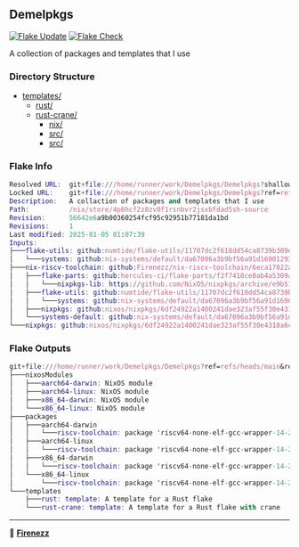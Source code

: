 ## Demelpkgs

[![Flake Update](https://github.com/Firenezz/Demelpkgs/actions/workflows/flake-update.yml/badge.svg)](https://github.com/Firenezz/Demelpkgs/blob/main/.github/workflows/flake-update.yml)
[![Flake Check](https://github.com/Firenezz/Demelpkgs/actions/workflows/flake-check.yml/badge.svg)](https://github.com/Firenezz/Demelpkgs/blob/main/.github/workflows/flake-check.yml)

A collection of packages and templates that I use
### Directory Structure

- [templates/](templates/)
  - [rust/](templates/rust/)
  - [rust-crane/](templates/rust-crane/)
    - [nix/](templates/rust-crane/nix/)
    - [src/](templates/rust-crane/src/)
    - [src/](templates/rust/src/)

### Flake Info

```nix
Resolved URL:  git+file:///home/runner/work/Demelpkgs/Demelpkgs?shallow=1
Locked URL:    git+file:///home/runner/work/Demelpkgs/Demelpkgs?ref=refs/heads/main&rev=56642e6a9b00360254fcf95c92951b77181da1bd&shallow=1
Description:   A collaction of packages and templates that I use
Path:          /nix/store/4p8hcf2z8zv0f1rsnbvr2jsxbfdad5sh-source
Revision:      56642e6a9b00360254fcf95c92951b77181da1bd
Revisions:     1
Last modified: 2025-01-05 01:07:39
Inputs:
├───flake-utils: github:numtide/flake-utils/11707dc2f618dd54ca8739b309ec4fc024de578b (2024-11-13 21:27:16)
│   └───systems: github:nix-systems/default/da67096a3b9bf56a91d16901293e51ba5b49a27e (2023-04-09 08:27:08)
├───nix-riscv-toolchain: github:Firenezz/nix-riscv-toolchain/6eca17022a224d672d7bbc97402e6700372382c5 (2025-01-05 00:44:18)
│   ├───flake-parts: github:hercules-ci/flake-parts/f2f7418ce0ab4a5309a4596161d154cfc877af66 (2025-01-01 23:37:59)
│   │   └───nixpkgs-lib: https://github.com/NixOS/nixpkgs/archive/e9b51731911566bbf7e4895475a87fe06961de0b.tar.gz?narHash=sha256-CewEm1o2eVAnoqb6Ml%2BQi9Gg/EfNAxbRx1lANGVyoLI%3D (2025-01-01 23:35:19)
│   ├───flake-utils: github:numtide/flake-utils/11707dc2f618dd54ca8739b309ec4fc024de578b (2024-11-13 21:27:16)
│   │   └───systems: github:nix-systems/default/da67096a3b9bf56a91d16901293e51ba5b49a27e (2023-04-09 08:27:08)
│   ├───nixpkgs: github:nixos/nixpkgs/6df24922a1400241dae323af55f30e4318a6ca65 (2025-01-02 16:11:48)
│   └───systems-default: github:nix-systems/default/da67096a3b9bf56a91d16901293e51ba5b49a27e (2023-04-09 08:27:08)
└───nixpkgs: github:nixos/nixpkgs/6df24922a1400241dae323af55f30e4318a6ca65 (2025-01-02 16:11:48)

```

### Flake Outputs

```nix
git+file:///home/runner/work/Demelpkgs/Demelpkgs?ref=refs/heads/main&rev=56642e6a9b00360254fcf95c92951b77181da1bd&shallow=1
├───nixosModules
│   ├───aarch64-darwin: NixOS module
│   ├───aarch64-linux: NixOS module
│   ├───x86_64-darwin: NixOS module
│   └───x86_64-linux: NixOS module
├───packages
│   ├───aarch64-darwin
│   │   └───riscv-toolchain: package 'riscv64-none-elf-gcc-wrapper-14-20241116'
│   ├───aarch64-linux
│   │   └───riscv-toolchain: package 'riscv64-none-elf-gcc-wrapper-14-20241116'
│   ├───x86_64-darwin
│   │   └───riscv-toolchain: package 'riscv64-none-elf-gcc-wrapper-14-20241116'
│   └───x86_64-linux
│       └───riscv-toolchain: package 'riscv64-none-elf-gcc-wrapper-14-20241116'
└───templates
    ├───rust: template: A template for a Rust flake
    └───rust-crane: template: A template for a Rust flake with crane

```

---

👤 [**Firenezz**](https://github.com/Firenezz)
